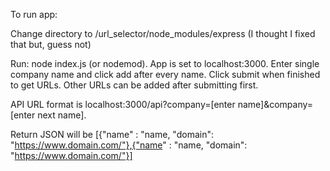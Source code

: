 To run app:

Change directory to /url_selector/node_modules/express
(I thought I fixed that but, guess not)


Run: node index.js (or nodemod). App is set to localhost:3000. Enter single company name and click add after every name. Click submit when finished to get URLs. Other URLs can be added after submitting first.

API URL format is localhost:3000/api?company=[enter name]&company=[enter next name].

Return JSON will be [{"name" : "name, "domain": "https://www.domain.com/"},{"name" : "name, "domain": "https://www.domain.com/"}]
